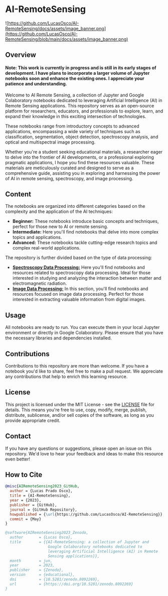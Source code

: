 # AI-RemoteSensing

![https://github.com/LucasOsco/AI-RemoteSensing/docs/assets/image_banner.png](https://github.com/LucasOsco/AI-RemoteSensing/blob/main/docs/assets/image_banner.png)

## Overview
#### Note: This work is currently in progress and is still in its early stages of development. I have plans to incorporate a larger volume of Jupyter notebooks soon and enhance the existing ones. I appreciate your patience and understanding.

Welcome to AI Remote Sensing, a collection of Jupyter and Google Colaboratory notebooks dedicated to leveraging Artificial Intelligence (AI) in Remote Sensing applications. This repository serves as an open-source platform for researchers, educators, and professionals to explore, learn, and expand their knowledge in this exciting intersection of technologies. 

These notebooks range from introductory concepts to advanced applications, encompassing a wide variety of techniques such as classification, segmentation, object detection, spectroscopy analysis, and optical and multispectral image processing.

Whether you're a student seeking educational materials, a researcher eager to delve into the frontier of AI developments, or a professional exploring pragmatic applications, I hope you find these resources valuable. These materials are meticulously curated and designed to serve as a comprehensive guide, assisting you in exploring and harnessing the power of AI in remote sensing, spectroscopy, and image processing.

## Content

The notebooks are organized into different categories based on the complexity and the application of the AI techniques:

- **Beginner:** These notebooks introduce basic concepts and techniques, perfect for those new to AI or remote sensing.
- **Intermediate:** Here you'll find notebooks that delve into more complex topics and applications.
- **Advanced:** These notebooks tackle cutting-edge research topics and complex real-world applications.

The repository is further divided based on the type of data processing:

- [**Spectroscopy Data Processing:**](./SpectroscopyDataProcessing.md) Here you'll find notebooks and resources related to spectroscopy data processing. Ideal for those interested in studying and analyzing the interaction between matter and electromagnetic radiation.
- [**Image Data Processing:**](./ImageDataProcessing.md) In this section, you'll find notebooks and resources focused on image data processing. Perfect for those interested in extracting valuable information from digital images.

## Usage

All notebooks are ready to run. You can execute them in your local Jupyter environment or directly in Google Colaboratory. Please ensure that you have the necessary libraries and dependencies installed.

## Contributions

Contributions to this repository are more than welcome. If you have a notebook you'd like to share, feel free to make a pull request. We appreciate any contributions that help to enrich this learning resource.

## License

This project is licensed under the MIT License - see the [LICENSE](LICENSE) file for details. This means you're free to use, copy, modify, merge, publish, distribute, sublicense, and/or sell copies of the software, as long as you provide appropriate credit.

## Contact

If you have any questions or suggestions, please open an issue on this repository. We'd love to hear your feedback and ideas to make this resource even better!

## How to Cite

```bibtex
@misc{AIRemoteSensing2023_GitHub,
  author = {Lucas Prado Osco},
  title = {AI-RemoteSensing},
  year = {2023},
  publisher = {GitHub},
  journal = {GitHub Repository},
  howpublished = {\url{https://github.com/LucasOsco/AI-RemoteSensing}},
  commit = {May}
}
```
```bibtex
@software{AIRemoteSensing2023_Zenodo,
  author       = {Lucas Osco},
  title        = {{AI-RemoteSensing: a collection of Jupyter and 
                   Google Colaboratory notebooks dedicated to
                   leveraging Artificial Intelligence (AI) in Remote
                   Sensing applications}},
  month        = jun,
  year         = 2023,
  publisher    = {Zenodo},
  version      = {educational},
  doi          = {10.5281/zenodo.8092269},
  url          = {https://doi.org/10.5281/zenodo.8092269}
}
